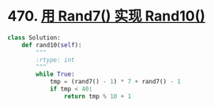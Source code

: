 # 470. [用 Rand7() 实现 Rand10()](https://leetcode-cn.com/problems/implement-rand10-using-rand7/)

```python
class Solution:
    def rand10(self):
        """
        :rtype: int
        """
        while True:
            tmp = (rand7() - 1) * 7 + rand7() - 1
            if tmp < 40:
                return tmp % 10 + 1
```

